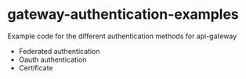 # gateway-authentication-examples
Example code for the different authentication methods for api-gateway
- Federated authentication
- Oauth authentication
- Certificate